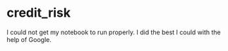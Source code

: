 # credit_risk

I could not get my notebook to run properly. I did the best I could with the help of Google. 

